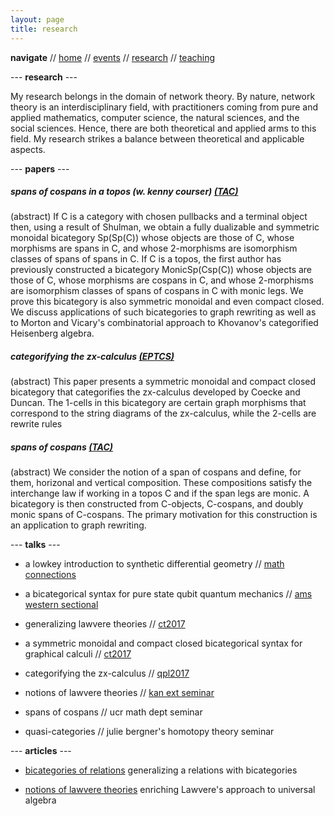 ```yaml
---
layout: page
title: research
---
```


**navigate** //
[home](https://danielmichaelcicala.github.ioindex.html) //
[events](events.html) //
[research](research.html) //
[teaching](teaching.html)

--- **research** ---

My research belongs in the domain of network theory.  By
nature, network theory is an interdisciplinary field, with
practitioners coming from pure and applied mathematics,
computer science, the natural sciences, and the social
sciences.  Hence, there are both theoretical and applied
arms to this field. My research strikes a balance between
theoretical and applicable aspects.

--- **papers** ---

##### spans of cospans in a topos (w. kenny courser) [(TAC)](http://www.tac.mta.ca/tac/volumes/33/1/33-01abs.html)

(abstract) If C is a category with chosen pullbacks and a
terminal object then, using a result of Shulman, we obtain a
fully dualizable and symmetric monoidal bicategory Sp(Sp(C))
whose objects are those of C, whose morphisms are spans in
C, and whose 2-morphisms are isomorphism classes of spans of
spans in C. If C is a topos, the first author has previously
constructed a bicategory MonicSp(Csp(C)) whose objects are
those of C, whose morphisms are cospans in C, and whose
2-morphisms are isomorphism classes of spans of cospans in C
with monic legs. We prove this bicategory is also symmetric
monoidal and even compact closed. We discuss applications of
such bicategories to graph rewriting as well as to Morton
and Vicary's combinatorial approach to Khovanov's
categorified Heisenberg algebra.

##### categorifying the zx-calculus [(EPTCS)](http://eptcs.web.cse.unsw.edu.au/paper.cgi?QPL2017.19)

(abstract) This paper presents a symmetric monoidal and compact closed bicategory that categorifies the zx-calculus developed by Coecke and Duncan. The 1-cells in this bicategory are certain graph morphisms that correspond to the string diagrams of the zx-calculus, while the 2-cells are rewrite rules

##### spans of cospans [(TAC)](http://www.tac.mta.ca/tac/volumes/33/6/33-06abs.html)

(abstract) We consider the notion of a span of cospans and define, for them, horizonal and vertical composition. These compositions satisfy the interchange law if working in a topos C and if the span legs are monic. A bicategory is then constructed from C-objects, C-cospans, and doubly monic spans of C-cospans. The primary motivation for this construction is an application to graph rewriting.

--- **talks** ---

* a lowkey introduction to synthetic differential geometry // [math connections](http://math.ucr.edu/~mathconn/index.html)

* a bicategorical syntax for pure state qubit quantum
mechanics // [ams western sectional](http://www.ams.org/meetings/sectional/2243_other.html)

* generalizing lawvere theories //  [ct2017](http://www.mat.uc.pt/~ct2017/)

* a symmetric monoidal and compact closed bicategorical
syntax for graphical calculi // [ct2017](http://www.mat.uc.pt/~ct2017/) 

* categorifying the zx-calculus // [qpl2017](http://qpl.science.ru.nl/)

* notions of lawvere theories // [kan ext seminar](http://www.math.jhu.edu/~eriehl/kanII/)

* spans of cospans // ucr math dept seminar ​

* quasi-categories // julie bergner's homotopy theory seminar

--- **articles** ---

* [bicategories of relations](https://golem.ph.utexas.edu/category/2018/02/cartesian_bicategories.html) 
generalizing a relations with bicategories

* [notions of lawvere theories](https://golem.ph.utexas.edu/category/2017/05/a_discussion_on_notions_of_law.html) 
enriching Lawvere's approach to universal algebra

​
